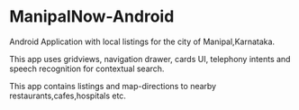 ManipalNow-Android
==================

Android Application with local listings for the city of Manipal,Karnataka.

This app uses gridviews, navigation drawer, cards UI, telephony intents and speech recognition for contextual search. 

This app contains listings and map-directions to nearby restaurants,cafes,hospitals etc. 
